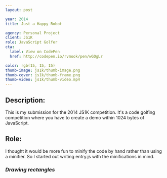 ```yaml
---
layout: post

year: 2014
title: Just a Happy Robot

agency: Personal Project
client: JS1K
role: JavaScript Golfer
cta:
  label: View on CodePen
  href: http://codepen.io/rvmook/pen/wGOgLr

color: rgb(15, 15, 15)
thumb-image: js1k/thumb-image.png
thumb-cover: js1k/thumb-frame.png
thumb-video: js1k/thumb-video.mp4
---
```

Description:
------------
This is my submission for the 2014 JS1K competition. It's a code golfing competition where you have to create a demo within 1024 bytes of JavaScript.

Role:
-----
I thought it would be more fun to minify the code by hand rather than using a minifier. So I started out writing entry.js with the minifications in mind.


### *Drawing rectangles*